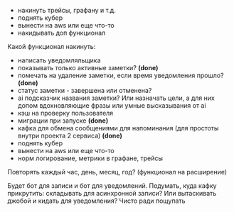 - накинуть трейсы, графану и т.д.
- поднять кубер
- вынести на aws или еще что-то
- накидывать доп функционал

Какой функционал накинуть:
- написать уведомляльщика
- показывать только активные заметки? **(done)**
- помечать на удаление заметки, если время уведомления прошло? **(done)**
- статус заметки - завершена или отменена?
- ai подсказчик названия заметки? Или назначать цели, а для них допом вдохновляющие фразы или умные высказывания от ai
- кэш на проверку пользователя
- миграции при запуске **(done)**
- кафка для обмена сообщениями для напоминания (для простоты внутри проекта 2 сервиса) **(done)**
- поднять кубер
- вынести на aws или еще что-то
- норм логирование, метрики в графане, трейсы

Повторять каждый час, день, месяц, год? (функционал на расширение)

Будет бот для записи и бот для уведомлений. Подумать, куда кафку прикрутить: складывать для асинхронной записи?
Или вытаскивать джобой и кидать для уведомления? Чисто ради пощупать